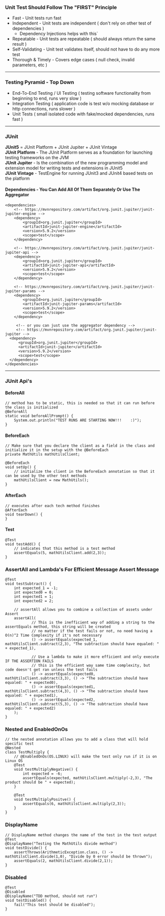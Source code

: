 ### Unit Test Should Follow The "FIRST" Principle
 - Fast - Unit tests run fast 
 - Independent - Unit tests are independent ( don't rely on other test of dependencies )
   - Dependency Injections helps with this`
 - Repeatable - Unit tests are repeatable ( should always return the same result )
 - Self-Validating - Unit test validates itself, should not have to do any more test 
 - Thorough & Timely - Covers edge cases ( null check, invalid parameters, etc )
___

### Testing Pyramid - Top Down 
 - End-To-End Testing / UI Testing ( testing software functionality from beginning to end, runs very slow )
 - Integration Testing ( application code is test w/o mocking database or http connections, runs slower )
 - Unit Tests ( small isolated code with fake/mocked dependencies, runs fast )
___

### JUnit

**JUnit5** = JUnit Platform + JUnit Jupiter + JUnit Vintage  
**JUnit Platform** - The JUnit Platform serves as a foundation for launching testing frameworks on the JVM    
**JUnit Jupiter** - Is the combination of the new programming model and extension model for writing tests and extensions in JUnit5    
**JUnit Vintage** - TestEngine for running JUnit3 and JUnit4 based tests on the platform   

#### Dependencies - You Can Add All Of Them Separately Or Use The Aggregator

    <dependencies>
        <!-- https://mvnrepository.com/artifact/org.junit.jupiter/junit-jupiter-engine -->
        <dependency>
            <groupId>org.junit.jupiter</groupId>
            <artifactId>junit-jupiter-engine</artifactId>
            <version>5.9.2</version>
            <scope>test</scope>
        </dependency>

        <!-- https://mvnrepository.com/artifact/org.junit.jupiter/junit-jupiter-api -->
        <dependency>
            <groupId>org.junit.jupiter</groupId>
            <artifactId>junit-jupiter-api</artifactId>
            <version>5.9.2</version>
            <scope>test</scope>
        </dependency>

        <!-- https://mvnrepository.com/artifact/org.junit.jupiter/junit-jupiter-params -->
        <dependency>
            <groupId>org.junit.jupiter</groupId>
            <artifactId>junit-jupiter-params</artifactId>
            <version>5.9.2</version>
            <scope>test</scope>
        </dependency>

         <!-- or you can just use the aggregator dependency -->
         <!-- https://mvnrepository.com/artifact/org.junit.jupiter/junit-jupiter -->
      <dependency>
          <groupId>org.junit.jupiter</groupId>
          <artifactId>junit-jupiter</artifactId>
          <version>5.9.2</version>
          <scope>test</scope>
      </dependency>
    </dependencies>
___


### JUnit Api's

#### BeforeAll
    // method has to be static, this is needed so that it can run before the class is initialized
    @BeforeAll
    static void beforeAllPrompt() {
        System.out.println("TEST RUNS ARE STARTING NOW!!!    :)");
    }

#### BeforeEach
    // Make sure that you declare the client as a field in the class and initialize it in the setup with the @BeforeEach
    private MathUtils mathUtilsClient;

    @BeforeEach
    void setUp() {
        // initialize the client in the BeforeEach annotation so that it can be used by the other test methods
        mathUtilsClient = new MathUtils();
    }

#### AfterEach
    // executes after each tech method finishes
    @AfterEach
    void tearDown() {
    }

#### Test
    @Test
    void testAdd() {
        // indicates that this method is a test method
        assertEquals(5, mathUtilsClient.add(2,3));
    }

### AssertAll and Lambda's For Efficient Message Assert Message
    @Test
    void testSubtract() {
        int expected_1 = -1;
        int expected0 = 0;
        int expected1 = 1;
        int expected2 = 2;

        // assertAll allows you to combine a collection of assets under Assert
        assertAll(
                // This is the inefficient way of adding a string to the assertEquals method, this string will be created
                // no matter if the test fails or not, no need having a O(n)^2 Time Complexity if it's not necessary
                () -> assertEquals(expected_1, mathUtilsClient.subtract(2,3), "The subtraction should have equaled: " + expected_1),

                // Use a lambda to make it more efficient and only execute IF THE ASSERTION FAILS
                // this is the efficient way same time complexity, but code doesn't get ran unless the test fails
                () -> assertEquals(expected0, mathUtilsClient.subtract(3,3), () -> "The subtraction should have equaled: " + expected0),
                () -> assertEquals(expected1, mathUtilsClient.subtract(4,3), () -> "The subtraction should have equaled: " + expected1),
                () -> assertEquals(expected2, mathUtilsClient.subtract(5,3), () -> "The subtraction should have equaled: " + expected2)
        );
    }

### Nested and EnabledOnOs
    // the nested annotation allows you to add a class that will hold specific test
    @Nested
    class TestMultiply {
        // @EnabledOnOs(OS.LINUX) will make the test only run if it is on Linux OS
        @Test
        void testMultiplyNegative() {
            int expected = -6;
            assertEquals(expected, mathUtilsClient.multiply(-2,3), "The product should be " + expected);
        }

        @Test
        void testMultiplyPositve() {
            assertEquals(6, mathUtilsClient.multiply(2,3));
        }
    }

### DisplayName
    // DisplayName method changes the name of the test in the test output
    @Test
    @DisplayName("Testing the MathUtils divide method")
    void testDivide() {
        assertThrows(ArithmeticException.class, () -> mathUtilsClient.divide(1,0), "Divide by 0 error should be thrown");
        assertEquals(2, mathUtilsClient.divide(2,1));
    }

### Disabled
    @Test
    @Disabled
    @DisplayName("TDD method, should not run")
    void testDisabled() {
        fail("This test should be disabled");
    }
